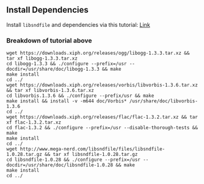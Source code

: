 ## Install Dependencies
 
Install `libsndfile` and dependencies via this tutorial: [Link](http://www.linuxfromscratch.org/blfs/view/svn/multimedia/libsndfile.html)

### Breakdown of tutorial above

```shell
wget https://downloads.xiph.org/releases/ogg/libogg-1.3.3.tar.xz && tar xf libogg-1.3.3.tar.xz 
cd libogg-1.3.3 && ./configure --prefix=/usr --docdir=/usr/share/doc/libogg-1.3.3 && make
make install
cd ../
wget https://downloads.xiph.org/releases/vorbis/libvorbis-1.3.6.tar.xz && tar xf libvorbis-1.3.6.tar.xz
cd libvorbis.1.3.6 && ./configure --prefix/usr && make
make install && install -v -m644 doc/Vorbis* /usr/share/doc/libvorbis-1.3.6
cd ../
wget https://downloads.xiph.org/releases/flac/flac-1.3.2.tar.xz && tar xf flac-1.3.2.tar.xz
cd flac-1.3.2 && ./configure --prefix=/usr --disable-thorough-tests && make
make install
cd ../
wget http://www.mega-nerd.com/libsndfile/files/libsndfile-1.0.28.tar.gz && tar xf libsndfile-1.0.28.tar.gz
cd libsndfile-1.0.28 && ./configure --prefix=/usr --docdir=/usr/share/doc/libsndfile-1.0.28 && make
make install
cd ../
```
